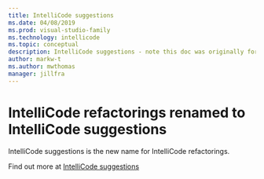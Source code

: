 ```yaml
---
title: IntelliCode suggestions
ms.date: 04/08/2019
ms.prod: visual-studio-family
ms.technology: intellicode
ms.topic: conceptual
description: IntelliCode suggestions - note this doc was originally for an AB test and is deliberately not in TOC. This is a redirection for any users of older releases.
author: markw-t
ms.author: mwthomas
manager: jillfra
---
```

# IntelliCode refactorings renamed to IntelliCode suggestions 
IntelliCode suggestions is the new name for IntelliCode refactorings. 

Find out more at [IntelliCode suggestions](../intellicode-suggestions.md)
